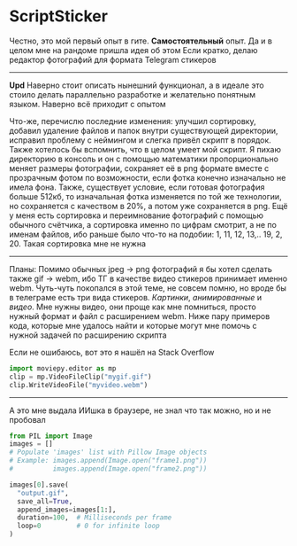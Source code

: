 # ScriptSticker
Честно, это мой первый опыт в гите. **Самостоятельный** опыт. Да и в целом мне на рандоме пришла идея об этом
Если кратко, делаю редактор фотографий для формата Telegram стикеров
***
**Upd**
Наверно стоит описать нынешний функционал, а в идеале это стоило делать параллельно разработке и желательно понятным языком. Наверно всё приходит с опытом

Что-же, перечислю последние изменения: улучшил сортировку, добавил удаление файлов и папок внутри существующей директории, исправил проблему с неймингом и слегка привёл скрипт в порядок.
Также хотелось бы вспомнить, что в целом умеет мой скрипт. Я пихаю директорию в консоль и он с помощью математики пропорционально меняет размеры фотографии, сохраняет её в png формате вместе с прозрачным фотом по возможности, если фотка конечно изначально не имела фона. Также, существует условие, если готовая фотография больше 512кб, то изначальная фотка изменяется по той же технологии, но сохраняется с качеством в 20%, а потом уже сохраняется в png. Ещё у меня есть сортировка и переимнование фотографий с помощью обычного счётчика, а сортировка именно по цифрам смотрит, а не по именам файлов, ибо раньше было что-то на подобии: 1, 11, 12, 13,.. 19, 2, 20. Такая сортировка мне не нужна
***
Планы:
Помимо обычных jpeg -> png фотографий я бы хотел сделать также gif -> webm, ибо ТГ в качестве видео стикеров принимает именно webm. Чуть-чуть покопался в этой теме, не совсем помню, но вроде бы в телеграме есть три вида стикеров. _Картинки_, _анимированные_ и _видео_. Мне нужны видео, они проще как мне помниться, просто нужный формат и файл с расширением webm. Ниже пару примеров кода, которые мне удалось найти и которые могут мне помочь с нужной задачей по расширению скрипта

Если не ошибаюсь, вот это я нашёл на Stack Overflow
```python
import moviepy.editor as mp
clip = mp.VideoFileClip("mygif.gif")
clip.WriteVideoFile("myvideo.webm")
```
***
А это мне выдала ИИшка в браузере, не знал что так можно, но и не пробовал
```python
from PIL import Image
images = []
# Populate 'images' list with Pillow Image objects
# Example: images.append(Image.open("frame1.png"))
#          images.append(Image.open("frame2.png"))

images[0].save(
  "output.gif",
  save_all=True,
  append_images=images[1:],
  duration=100,  # Milliseconds per frame
  loop=0         # 0 for infinite loop
)
```
